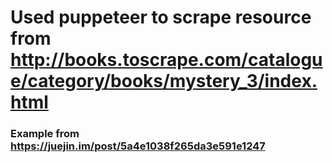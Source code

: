 # Used puppeteer to scrape resource from http://books.toscrape.com/catalogue/category/books/mystery_3/index.html

### Example from https://juejin.im/post/5a4e1038f265da3e591e1247